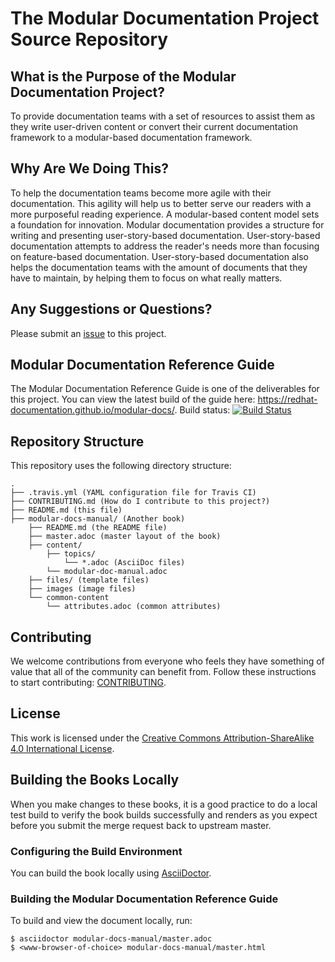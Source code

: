 # The Modular Documentation Project Source Repository

## What is the Purpose of the Modular Documentation Project?

To provide documentation teams with a set of resources to assist them as they write user-driven content or convert their current documentation framework to a modular-based documentation framework.

## Why Are We Doing This?

To help the documentation teams become more agile with their documentation. This agility will help us to better serve our readers with a more purposeful reading experience. A modular-based content model sets a foundation for innovation. Modular documentation provides a structure for writing and presenting user-story-based documentation. User-story-based documentation attempts to address the reader's needs more than focusing on feature-based documentation. User-story-based documentation also helps the documentation teams with the amount of documents that they have to maintain, by helping them to focus on what really matters.

## Any Suggestions or Questions?

Please submit an [issue](https://github.com/redhat-documentation/modular-docs/issues) to this project.

## Modular Documentation Reference Guide

The Modular Documentation Reference Guide is one of the deliverables for this project. You can view the latest build of the guide here: https://redhat-documentation.github.io/modular-docs/. Build status: [![Build Status](https://travis-ci.org/redhat-documentation/modular-docs.svg?branch=master)](https://travis-ci.org/redhat-documentation/modular-docs)

## Repository Structure

This repository uses the following directory structure:

```
.
├── .travis.yml (YAML configuration file for Travis CI)
├── CONTRIBUTING.md (How do I contribute to this project?)
├── README.md (this file)
├── modular-docs-manual/ (Another book)
    ├── README.md (the README file)
    ├── master.adoc (master layout of the book)
    ├── content/
        ├── topics/
            └── *.adoc (AsciiDoc files)
        └── modular-doc-manual.adoc
    ├── files/ (template files)
    ├── images (image files)
    └── common-content
        └── attributes.adoc (common attributes)
```

## Contributing

We welcome contributions from everyone who feels they have something of value that all of the community can benefit from. Follow these instructions to start contributing: [CONTRIBUTING](CONTRIBUTING.md).

## License

This work is licensed under the [Creative Commons Attribution-ShareAlike 4.0 International License](https://creativecommons.org/licenses/by-sa/4.0/).

## Building the Books Locally

When you make changes to these books, it is a good practice to do a local test build to verify the book builds successfully and renders as you expect before you submit the merge request back to upstream master.

### Configuring the Build Environment

You can build the book locally using [AsciiDoctor](http://asciidoctor.org/docs/#get-started-with-asciidoctor).

### Building the Modular Documentation Reference Guide

To build and view the document locally, run:

```
$ asciidoctor modular-docs-manual/master.adoc
$ <www-browser-of-choice> modular-docs-manual/master.html
```
